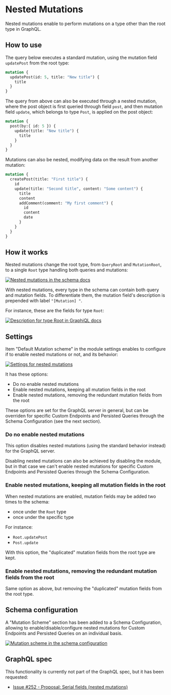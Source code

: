 # Nested Mutations

Nested mutations enable to perform mutations on a type other than the root type in GraphQL.

## How to use

The query below executes a standard mutation, using the mutation field `updatePost` from the root type:

```graphql
mutation {
  updatePost(id: 5, title: "New title") {
    title
  }
}
```

The query from above can also be executed through a nested mutation, where the post object is first queried through field `post`, and then mutation field `update`, which belongs to type `Post`, is applied on the post object:

```graphql
mutation {
  post(by:{ id: 5 }) {
    update(title: "New title") {
      title
    }
  }
}
```

Mutations can also be nested, modifying data on the result from another mutation:

```graphql
mutation {
  createPost(title: "First title") {
    id
    update(title: "Second title", content: "Some content") {
      title
      content
      addComment(comment: "My first comment") {
        id
        content
        date
      }
    }
  }
}
```

## How it works

Nested mutations change the root type, from `QueryRoot` and `MutationRoot`, to a single `Root` type handling both queries and mutations:

<a href="../../images/schema-docs-nested-mutation.png" target="_blank">![Nested mutations in the schema docs](../../images/schema-docs-nested-mutation.png)</a>

With nested mutations, every type in the schema can contain both query and mutation fields. To differentiate them, the mutation field's description is prepended with label `"[Mutation] "`.

For instance, these are the fields for type `Root`:

<a href="../../images/mutation-desc-in-graphiql-docs.png" target="_blank">![Description for type `Root` in GraphiQL docs](../../images/mutation-desc-in-graphiql-docs.png)</a>

## Settings

Item "Default Mutation scheme" in the module settings enables to configure if to enable nested mutations or not, and its behavior:

<a href="../../images/settings-nested-mutations.jpg" target="_blank">![Settings for nested mutations](../../images/settings-nested-mutations.jpg)</a>

It has these options:

- Do no enable nested mutations
- Enable nested mutations, keeping all mutation fields in the root
- Enable nested mutations, removing the redundant mutation fields from the root

These options are set for the GraphQL server in general, but can be overriden for specific Custom Endpoints and Persisted Queries through the Schema Configuration (see the next section).

### Do no enable nested mutations

This option disables nested mutations (using the standard behavior instead) for the GraphQL server.

Disabling nested mutations can also be achieved by disabling the module, but in that case we can't enable nested mutations for specific Custom Endpoints and Persisted Queries through the Schema Configuration.

### Enable nested mutations, keeping all mutation fields in the root

When nested mutations are enabled, mutation fields may be added two times to the schema:

- once under the `Root` type
- once under the specific type

For instance:

- `Root.updatePost`
- `Post.update`

With this option, the "duplicated" mutation fields from the root type are kept.

### Enable nested mutations, removing the redundant mutation fields from the root

Same option as above, but removing the "duplicated" mutation fields from the root type.

## Schema configuration

A "Mutation Scheme" section has been added to a Schema Configuration, allowing to enable/disable/configure nested mutations for Custom Endpoints and Persisted Queries on an individual basis.

<a href="../../images/schema-configuration-mutation-scheme.jpg" target="_blank">![Mutation scheme in the schema configuration](../../images/schema-configuration-mutation-scheme.jpg)</a>

## GraphQL spec

This functionality is currently not part of the GraphQL spec, but it has been requested:

- <a href="https://github.com/graphql/graphql-spec/issues/252" target="_blank">Issue #252 - Proposal: Serial fields (nested mutations)</a>

